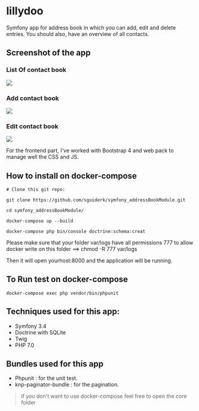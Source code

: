 lillydoo
========

Symfony app for address book in which you can add, edit and delete entries. You should
also, have an overview of all contacts.

## Screenshot of the app 

### List Of contact book 
![](https://imgur.com/phS2iKr.png)

### Add contact book 
![](https://imgur.com/H39zN8G.png)

### Edit contact book 
![](https://imgur.com/6MTG0JA.png)

For the frontend part, I've worked with Bootstrap 4 and web pack to manage well the CSS and JS.

## How to install on docker-compose

`# Clone this git repo:`

`git clone https://github.com/sguiderk/symfony_addressBookModule.git`

`cd symfony_addressBookModule/`

`docker-compose up --build`

`docker-compose php bin/console doctrine:schema:creat`

 Please make sure that your folder var/logs have all permissions 777
 to allow docker write on this folder ==> chmod -R 777 var/logs

Then it will open yourhost:8000 and the application will be running.

## To Run test on docker-compose

`docker-compose exec php vendor/bin/phpunit`

## Techniques used for this app:

* Symfony 3.4
* Doctrine with SQLite
* Twig
* PHP 7.0

## Bundles used for this app

* Phpunit : for the unit test.
* knp-paginator-bundle : for the pagination.

> if you don't want to use docker-compose feel free to open the core folder
